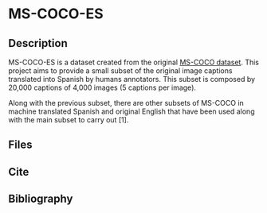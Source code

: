 # MS-COCO-ES

## Description

MS-COCO-ES is a dataset created from the original [MS-COCO dataset](http://cocodataset.org).
This project aims to provide a small subset of the original image captions translated into Spanish by humans annotators.
This subset is composed by 20,000 captions of 4,000 images (5 captions per image).

Along with the previous subset, there are other subsets of MS-COCO in machine translated Spanish and original English that
have been used along with the main subset to carry out [1].

## Files

## Cite

## Bibliography

